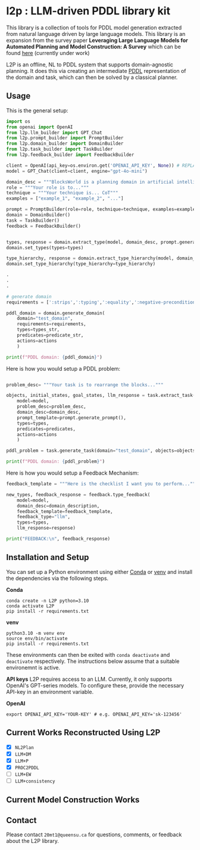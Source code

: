 # l2p : LLM-driven PDDL library kit

This library is a collection of tools for PDDL model generation extracted from natural language driven by large language models. This library is an expansion from the survey paper **Leveraging Large Language Models for Automated Planning and Model Construction: A Survey** which can be found [here](https://puginarug.com) (currently under work)

L2P is an offline, NL to PDDL system that supports domain-agnostic planning. It does this via creating an intermediate [PDDL](https://planning.wiki/guide/whatis/pddl) representation of the domain and task, which can then be solved by a classical planner. 

## Usage

This is the general setup:
```python
import os
from openai import OpenAI
from l2p.llm_builder import GPT_Chat
from l2p.prompt_builder import PromptBuilder
from l2p.domain_builder import DomainBuilder
from l2p.task_builder import TaskBuilder
from l2p.feedback_builder import FeedbackBuilder

client = OpenAI(api_key=os.environ.get('OPENAI_API_KEY', None)) # REPLACE WITH YOUR OWN OPENAI API KEY 
model = GPT_Chat(client=client, engine="gpt-4o-mini")

domain_desc = """BlocksWorld is a planning domain in artificial intelligence. A mechanical robot arm that can pick and place the blocks..."""
role = """Your role is to..."""
technique = """Your technique is... CoT"""
examples = ["example_1", "example_2", "..."]

prompt = PromptBuilder(role=role, technique=technique, examples=examples, task=task)
domain = DomainBuilder()
task = TaskBuilder()
feedback = FeedbackBuilder()


types, response = domain.extract_type(model, domain_desc, prompt.generate_prompt())
domain.set_types(types=types)

type_hierarchy, response = domain.extract_type_hierarchy(model, domain_desc, prompt.generate_prompt(), domain.get_types())    
domain.set_type_hierarchy(type_hierarchy=type_hierarchy)

.
.
.

# generate domain
requirements = [':strips',':typing',':equality',':negative-preconditions',':disjunctive-preconditions',':universal-preconditions',':conditional-effects']

pddl_domain = domain.generate_domain(
    domain="test_domain", 
    requirements=requirements,
    types=types_str,
    predicates=predicate_str,
    actions=actions
    )

print(f"PDDL domain: {pddl_domain}")
```

Here is how you would setup a PDDL problem:
```python

problem_desc= """Your task is to rearrange the blocks..."""

objects, initial_states, goal_states, llm_response = task.extract_task(
    model=model,
    problem_desc=problem_desc,
    domain_desc=domain_desc,
    prompt_template=prompt.generate_prompt(),
    types=types,
    predicates=predicates,
    actions=actions
    )

pddl_problem = task.generate_task(domain="test_domain", objects=objects, initial=initial_states, goal=goal_states)

print(f"PDDL domain: {pddl_problem}")
```

Here is how you would setup a Feedback Mechanism:
```python
feedback_template = """Here is the checklist I want you to perform..."""

new_types, feedback_response = feedback.type_feedback(
    model=model, 
    domain_desc=domain_description, 
    feedback_template=feedback_template, 
    feedback_type="llm", 
    types=types, 
    llm_response=response)

print("FEEDBACK:\n", feedback_response)
```


## Installation and Setup
You can set up a Python environment using either [Conda](https://conda.io) or [venv](https://docs.python.org/3/library/venv.html) and install the dependencies via the following steps.

**Conda**
```
conda create -n L2P python=3.10
conda activate L2P
pip install -r requirements.txt
```

**venv**
```
python3.10 -m venv env
source env/bin/activate
pip install -r requirements.txt
``` 

These environments can then be exited with `conda deactivate` and `deactivate` respectively. The instructions below assume that a suitable environemnt is active. 

**API keys**
L2P requires access to an LLM. Currently, it only supports OpenAI's GPT-series models. To configure these, provide the necessary API-key in an environment variable.

**OpenAI**
```
export OPENAI_API_KEY='YOUR-KEY' # e.g. OPENAI_API_KEY='sk-123456'
```

## Current Works Reconstructed Using L2P
- [x] `NL2Plan`
- [x] `LLM+DM` 
- [x] `LLM+P`
- [x] `PROC2PDDL`
- [ ] `LLM+EW`
- [ ] `LLM+consistency`

## Current Model Construction Works

## Contact
Please contact `20mt1@queensu.ca` for questions, comments, or feedback about the L2P library.
